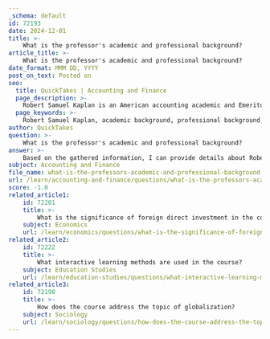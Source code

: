 ```yaml
---
_schema: default
id: 72193
date: 2024-12-01
title: >-
    What is the professor's academic and professional background?
article_title: >-
    What is the professor's academic and professional background?
date_format: MMM DD, YYYY
post_on_text: Posted on
seo:
  title: QuickTakes | Accounting and Finance
  page_description: >-
    Robert Samuel Kaplan is an American accounting academic and Emeritus Professor at Harvard Business School, known for co-creating the Balanced Scorecard and influencing both academic thought and practical business management.
  page_keywords: >-
    Robert Samuel Kaplan, academic background, professional background, accounting, Emeritus Professor, Harvard Business School, Balanced Scorecard, strategic planning, management system, contributions, research, teaching, business management
author: QuickTakes
question: >-
    What is the professor's academic and professional background?
answer: >-
    Based on the gathered information, I can provide details about Robert Samuel Kaplan's academic and professional background. Kaplan is an American accounting academic and Emeritus Professor of Leadership Development at Harvard Business School. He was born in 1940 and is notably recognized as the co-creator of the Balanced Scorecard, a strategic planning and management system that organizations use to align business activities to the vision and strategy of the organization.\n\nKaplan began his academic career in the field of accounting and has made significant contributions to the discipline through his research and teaching. His work has influenced both academic thought and practical applications in business management. \n\nIf you need more specific details or additional context about his contributions or other aspects of his career, please let me know!
subject: Accounting and Finance
file_name: what-is-the-professors-academic-and-professional-background.md
url: /learn/accounting-and-finance/questions/what-is-the-professors-academic-and-professional-background
score: -1.0
related_article1:
    id: 72201
    title: >-
        What is the significance of foreign direct investment in the course content?
    subject: Economics
    url: /learn/economics/questions/what-is-the-significance-of-foreign-direct-investment-in-the-course-content
related_article2:
    id: 72222
    title: >-
        What interactive learning methods are used in the course?
    subject: Education Studies
    url: /learn/education-studies/questions/what-interactive-learning-methods-are-used-in-the-course
related_article3:
    id: 72198
    title: >-
        How does the course address the topic of globalization?
    subject: Sociology
    url: /learn/sociology/questions/how-does-the-course-address-the-topic-of-globalization
---
```


&nbsp;